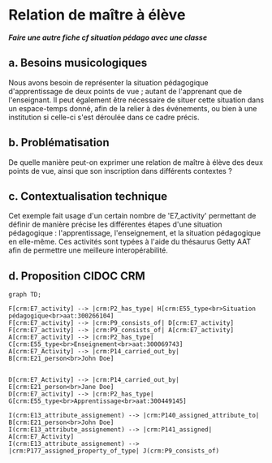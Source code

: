 # Relation de maître à élève

**_Faire une autre fiche cf situation pédago avec une classe_**

## a. Besoins musicologiques

Nous avons besoin de représenter la situation pédagogique d'apprentissage de deux points de vue ; autant de l'apprenant que de l'enseignant. Il peut également être nécessaire de situer cette situation dans un espace-temps donné, afin de la relier à des événements, ou bien à une institution si celle-ci s'est déroulée dans ce cadre précis. 

## b. Problématisation

De quelle manière peut-on exprimer une relation de maître à élève des deux points de vue, ainsi que son inscription dans différents contextes ?

## c. Contextualisation technique

Cet exemple fait usage d'un certain nombre de 'E7_activity' permettant de définir de manière précise les différentes étapes d'une situation pédagogique : l'apprentissage, l'enseignement, et la situation pédagogique en elle-même. Ces activités sont typées à l'aide du thésaurus Getty AAT afin de permettre une meilleure interopérabilité.

## d. Proposition CIDOC CRM

```mermaid
graph TD;

F[crm:E7_activity] --> |crm:P2_has_type| H[crm:E55_type<br>Situation pédagogique<br>aat:300266104]
F[crm:E7_activity] --> |crm:P9_consists_of| D[crm:E7_activity]
F[crm:E7_activity] --> |crm:P9_consists_of| A[crm:E7_activity]
A[crm:E7_activity] --> |crm:P2_has_type| C[crm:E55_type<br>Enseignement<br>aat:300069743]
A[crm:E7_Activity] --> |crm:P14_carried_out_by| B[crm:E21_person<br>John Doe]


D[crm:E7_Activity] --> |crm:P14_carried_out_by| E[crm:E21_person<br>Jane Doe]
D[crm:E7_activity] --> |crm:P2_has_type| G[crm:E55_type<br>Apprentissage<br>aat:300449145]

I(crm:E13_attribute_assignement) --> |crm:P140_assigned_attribute_to| B[crm:E21_person<br>John Doe]
I(crm:E13_attribute_assignement) --> |crm:P141_assigned| A[crm:E7_Activity]
I(crm:E13_attribute_assignement) --> |crm:P177_assigned_property_of_type| J(crm:P9_consists_of)

```



